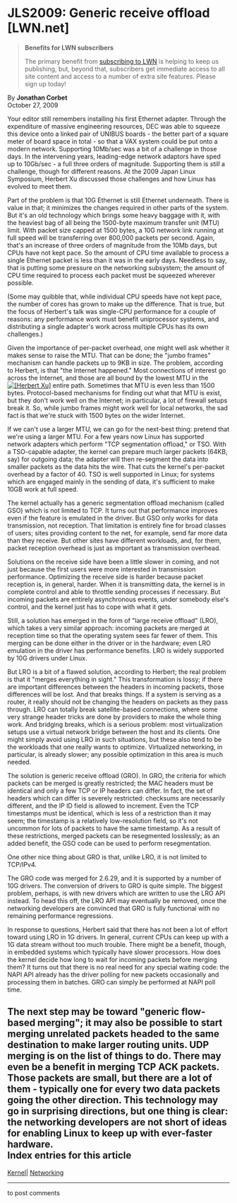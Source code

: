 # JLS2009: Generic receive offload [LWN.net]

> **Benefits for LWN subscribers**
> 
> The primary benefit from [subscribing to LWN](/Promo/nst-nag5/subscribe) is helping to keep us publishing, but, beyond that, subscribers get immediate access to all site content and access to a number of extra site features. Please sign up today! 

By **Jonathan Corbet**  
October 27, 2009 

Your editor still remembers installing his first Ethernet adapter. Through the expenditure of massive engineering resources, DEC was able to squeeze this device onto a linked pair of UNIBUS boards - the better part of a square meter of board space in total - so that a VAX system could be put onto a modern network. Supporting 10Mb/sec was a bit of a challenge in those days. In the intervening years, leading-edge network adaptors have sped up to 10Gb/sec - a full three orders of magnitude. Supporting them is _still_ a challenge, though for different reasons. At the 2009 Japan Linux Symposium, Herbert Xu discussed those challenges and how Linux has evolved to meet them. 

Part of the problem is that 10G Ethernet is still Ethernet underneath. There is value in that; it minimizes the changes required in other parts of the system. But it's an old technology which brings some heavy baggage with it, with the heaviest bag of all being the 1500-byte maximum transfer unit (MTU) limit. With packet size capped at 1500 bytes, a 10G network link running at full speed will be transferring over 800,000 packets per second. Again, that's an increase of three orders of magnitude from the 10Mb days, but CPUs have not kept pace. So the amount of CPU time available to process a single Ethernet packet is less than it was in the early days. Needless to say, that is putting some pressure on the networking subsystem; the amount of CPU time required to process each packet must be squeezed wherever possible. 

(Some may quibble that, while individual CPU speeds have not kept pace, the number of cores has grown to make up the difference. That is true, but the focus of Herbert's talk was single-CPU performance for a couple of reasons: any performance work must benefit uniprocessor systems, and distributing a single adapter's work across multiple CPUs has its own challenges.) 

Given the importance of per-packet overhead, one might well ask whether it makes sense to raise the MTU. That can be done; the "jumbo frames" mechanism can handle packets up to 9KB in size. The problem, according to Herbert, is that "the Internet happened." Most connections of interest go across the Internet, and those are all bound by the lowest MTU in the [![\[Herbert Xu\]](https://static.lwn.net/images/conf/ks-jls-09/herbert-xu-sm.jpg)](/Articles/358922/) entire path. Sometimes that MTU is even less than 1500 bytes. Protocol-based mechanisms for finding out what that MTU is exist, but they don't work well on the Internet; in particular, a lot of firewall setups break it. So, while jumbo frames might work well for local networks, the sad fact is that we're stuck with 1500 bytes on the wider Internet. 

If we can't use a larger MTU, we can go for the next-best thing: pretend that we're using a larger MTU. For a few years now Linux has supported network adapters which perform "TCP segmentation offload," or TSO. With a TSO-capable adapter, the kernel can prepare much larger packets (64KB, say) for outgoing data; the adapter will then re-segment the data into smaller packets as the data hits the wire. That cuts the kernel's per-packet overhead by a factor of 40. TSO is well supported in Linux; for systems which are engaged mainly in the sending of data, it's sufficient to make 10GB work at full speed. 

The kernel actually has a generic segmentation offload mechanism (called GSO) which is not limited to TCP. It turns out that performance improves even if the feature is emulated in the driver. But GSO only works for data transmission, not reception. That limitation is entirely fine for broad classes of users; sites providing content to the net, for example, send far more data than they receive. But other sites have different workloads, and, for them, packet reception overhead is just as important as transmission overhead. 

Solutions on the receive side have been a little slower in coming, and not just because the first users were more interested in transmission performance. Optimizing the receive side is harder because packet reception is, in general, harder. When it is transmitting data, the kernel is in complete control and able to throttle sending processes if necessary. But incoming packets are entirely asynchronous events, under somebody else's control, and the kernel just has to cope with what it gets. 

Still, a solution has emerged in the form of "large receive offload" (LRO), which takes a very similar approach: incoming packets are merged at reception time so that the operating system sees far fewer of them. This merging can be done either in the driver or in the hardware; even LRO emulation in the driver has performance benefits. LRO is widely supported by 10G drivers under Linux. 

But LRO is a bit of a flawed solution, according to Herbert; the real problem is that it "merges everything in sight." This transformation is lossy; if there are important differences between the headers in incoming packets, those differences will be lost. And that breaks things. If a system is serving as a router, it really should not be changing the headers on packets as they pass through. LRO can totally break satellite-based connections, where some very strange header tricks are done by providers to make the whole thing work. And bridging breaks, which is a serious problem: most virtualization setups use a virtual network bridge between the host and its clients. One might simply avoid using LRO in such situations, but these also tend to be the workloads that one really wants to optimize. Virtualized networking, in particular, is already slower; any possible optimization in this area is much needed. 

The solution is generic receive offload (GRO). In GRO, the criteria for which packets can be merged is greatly restricted; the MAC headers must be identical and only a few TCP or IP headers can differ. In fact, the set of headers which can differ is severely restricted: checksums are necessarily different, and the IP ID field is allowed to increment. Even the TCP timestamps must be identical, which is less of a restriction than it may seem; the timestamp is a relatively low-resolution field, so it's not uncommon for lots of packets to have the same timestamp. As a result of these restrictions, merged packets can be resegmented losslessly; as an added benefit, the GSO code can be used to perform resegmentation. 

One other nice thing about GRO is that, unlike LRO, it is not limited to TCP/IPv4. 

The GRO code was merged for 2.6.29, and it is supported by a number of 10G drivers. The conversion of drivers to GRO is quite simple. The biggest problem, perhaps, is with new drivers which are written to use the LRO API instead. To head this off, the LRO API may eventually be removed, once the networking developers are convinced that GRO is fully functional with no remaining performance regressions. 

In response to questions, Herbert said that there has not been a lot of effort toward using LRO in 1G drivers. In general, current CPUs can keep up with a 1G data stream without too much trouble. There might be a benefit, though, in embedded systems which typically have slower processors. How does the kernel decide how long to wait for incoming packets before merging them? It turns out that there is no real need for any special waiting code: the NAPI API already has the driver polling for new packets occasionally and processing them in batches. GRO can simply be performed at NAPI poll time. 

The next step may be toward "generic flow-based merging"; it may also be possible to start merging unrelated packets headed to the same destination to make larger routing units. UDP merging is on the list of things to do. There may even be a benefit in merging TCP ACK packets. Those packets are small, but there are a lot of them - typically one for every two data packets going the other direction. This technology may go in surprising directions, but one thing is clear: the networking developers are not short of ideas for enabling Linux to keep up with ever-faster hardware.  
Index entries for this article  
---  
[Kernel](/Kernel/Index)| [Networking](/Kernel/Index#Networking)  
  


* * *

to post comments 
